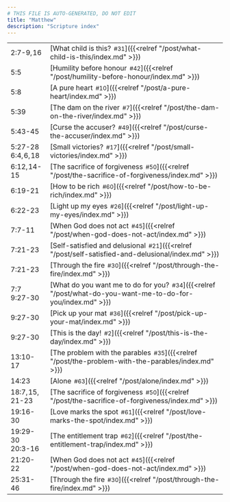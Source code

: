 ```yaml
---
# THIS FILE IS AUTO-GENERATED, DO NOT EDIT
title: "Matthew"
description: "Scripture index"
---
```


|  |  |
| --- | --- |
| 2:7-9, 16 | [What child is this?<span style="font-size:smaller; padding-left:0.5em;">#31</span>]({{<relref "/post/what-child-is-this/index.md" >}}) |
| 5:5 | [Humility before honour<span style="font-size:smaller; padding-left:0.5em;">#42</span>]({{<relref "/post/humility-before-honour/index.md" >}}) |
| 5:8 | [A pure heart<span style="font-size:smaller; padding-left:0.5em;">#10</span>]({{<relref "/post/a-pure-heart/index.md" >}}) |
| 5:39 | [The dam on the river<span style="font-size:smaller; padding-left:0.5em;">#7</span>]({{<relref "/post/the-dam-on-the-river/index.md" >}}) |
| 5:43-45 | [Curse the accuser?<span style="font-size:smaller; padding-left:0.5em;">#49</span>]({{<relref "/post/curse-the-accuser/index.md" >}}) |
| 5:27-28 <br/> 6:4, 6, 18 | [Small victories?<span style="font-size:smaller; padding-left:0.5em;">#17</span>]({{<relref "/post/small-victories/index.md" >}}) |
| 6:12, 14-15 | [The sacrifice of forgiveness<span style="font-size:smaller; padding-left:0.5em;">#50</span>]({{<relref "/post/the-sacrifice-of-forgiveness/index.md" >}}) |
| 6:19-21 | [How to be rich<span style="font-size:smaller; padding-left:0.5em;">#60</span>]({{<relref "/post/how-to-be-rich/index.md" >}}) |
| 6:22-23 | [Light up my eyes<span style="font-size:smaller; padding-left:0.5em;">#26</span>]({{<relref "/post/light-up-my-eyes/index.md" >}}) |
| 7:7-11 | [When God does not act<span style="font-size:smaller; padding-left:0.5em;">#45</span>]({{<relref "/post/when-god-does-not-act/index.md" >}}) |
| 7:21-23 | [Self-satisfied and delusional<span style="font-size:smaller; padding-left:0.5em;">#21</span>]({{<relref "/post/self-satisfied-and-delusional/index.md" >}}) |
| 7:21-23 | [Through the fire<span style="font-size:smaller; padding-left:0.5em;">#30</span>]({{<relref "/post/through-the-fire/index.md" >}}) |
| 7:7 <br/> 9:27-30 | [What do you want me to do for you?<span style="font-size:smaller; padding-left:0.5em;">#34</span>]({{<relref "/post/what-do-you-want-me-to-do-for-you/index.md" >}}) |
| 9:27-30 | [Pick up your mat<span style="font-size:smaller; padding-left:0.5em;">#36</span>]({{<relref "/post/pick-up-your-mat/index.md" >}}) |
| 9:27-30 | [This is the day!<span style="font-size:smaller; padding-left:0.5em;">#2</span>]({{<relref "/post/this-is-the-day/index.md" >}}) |
| 13:10-17 | [The problem with the parables<span style="font-size:smaller; padding-left:0.5em;">#35</span>]({{<relref "/post/the-problem-with-the-parables/index.md" >}}) |
| 14:23 | [Alone<span style="font-size:smaller; padding-left:0.5em;">#63</span>]({{<relref "/post/alone/index.md" >}}) |
| 18:7, 15, 21-23 | [The sacrifice of forgiveness<span style="font-size:smaller; padding-left:0.5em;">#50</span>]({{<relref "/post/the-sacrifice-of-forgiveness/index.md" >}}) |
| 19:16-30 | [Love marks the spot<span style="font-size:smaller; padding-left:0.5em;">#61</span>]({{<relref "/post/love-marks-the-spot/index.md" >}}) |
| 19:29-30 <br/> 20:3-16 | [The entitlement trap<span style="font-size:smaller; padding-left:0.5em;">#62</span>]({{<relref "/post/the-entitlement-trap/index.md" >}}) |
| 21:20-22 | [When God does not act<span style="font-size:smaller; padding-left:0.5em;">#45</span>]({{<relref "/post/when-god-does-not-act/index.md" >}}) |
| 25:31-46 | [Through the fire<span style="font-size:smaller; padding-left:0.5em;">#30</span>]({{<relref "/post/through-the-fire/index.md" >}}) |
